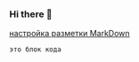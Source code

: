 ### Hi there 👋

[настройка разметки MarkDown](https://help.vivaldi.com/ru/services-ru/forum-ru/markdown-formatting/)

`это блок кода`

<!--
**arjunadas/arjunadas** is a ✨ _special_ ✨ repository because its `README.md` (this file) appears on your GitHub profile.

Here are some ideas to get you started:

- 🔭 I’m currently working on ...
- 🌱 I’m currently learning ...
- 👯 I’m looking to collaborate on ...
- 🤔 I’m looking for help with ...
- 💬 Ask me about ...
- 📫 How to reach me: ...
- 😄 Pronouns: ...
- ⚡ Fun fact: ...
-->
